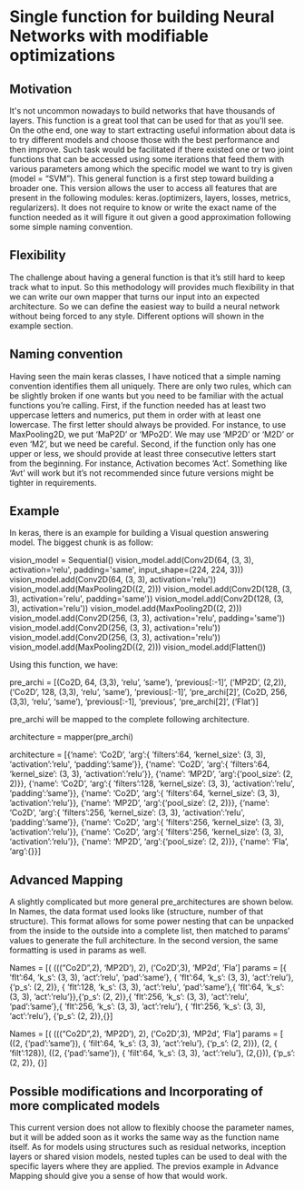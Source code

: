 
# Single function for building Neural Networks with modifiable optimizations 

## Motivation

It's not uncommon nowadays to build networks that have thousands of layers. This function is a great tool that can be used for that as you'll see.
On the othe end, one way to start extracting useful information about data is to try different models and choose those with the best performance and then improve. Such task would be facilitated if there existed one or two joint functions that can be accessed using some iterations that feed them with various parameters among which the specific model we want to try is given (model = “SVM”). 
This general function is a first step toward building a broader one. This version allows the user to access all features that are present in the following modules: keras.(optimizers, layers, losses, metrics, regularizers). It does not require to know or write the exact name of the function needed as it will figure it out given a good approximation following some simple naming convention. 

## Flexibility

The challenge about having a general function is that it’s still hard to keep track what to input. So this methodology will provides much flexibility in that we can write our own mapper that turns our input into an expected architecture. So we can define the easiest way to build a neural network without being forced to any style. Different options will shown in the example section.

## Naming convention

Having seen the main keras classes, I have noticed that a simple naming convention identifies them all uniquely. There are only two rules, which can be slightly broken if one wants but you need to be familiar with the actual functions you’re calling.
First, if the function needed has at least two uppercase letters and numerics, put them in order with at least one lowercase. The first letter should always be provided. For instance, to use MaxPooling2D, we put ‘MaP2D’ or ‘MPo2D’. We may use ‘MP2D’ or ‘M2D’ or even ‘M2’, but we need be careful.
Second, if the function only has one upper or less, we should provide at least three consecutive letters start from the beginning. For instance, Activation becomes ‘Act’. Something like ‘Avt’ will work but it’s not recommended since future versions might be tighter in requirements. 

## Example

In keras, there is an example for building a Visual question answering model. The biggest chunk is as follow:

vision_model = Sequential()
vision_model.add(Conv2D(64, (3, 3), activation='relu', padding='same', input_shape=(224, 224, 3)))
vision_model.add(Conv2D(64, (3, 3), activation='relu'))
vision_model.add(MaxPooling2D((2, 2)))
vision_model.add(Conv2D(128, (3, 3), activation='relu', padding='same'))
vision_model.add(Conv2D(128, (3, 3), activation='relu'))
vision_model.add(MaxPooling2D((2, 2)))
vision_model.add(Conv2D(256, (3, 3), activation='relu', padding='same'))
vision_model.add(Conv2D(256, (3, 3), activation='relu'))
vision_model.add(Conv2D(256, (3, 3), activation='relu'))
vision_model.add(MaxPooling2D((2, 2)))
vision_model.add(Flatten())

Using this function, we have:

pre_archi = [(Co2D, 64, (3,3), ‘relu’, ‘same’), ‘previous[:-1]’, (‘MP2D’, (2,2)),	 (‘Co2D’, 128, (3,3), ‘relu’, ‘same’), ‘previous[:-1]’,  ‘pre_archi[2]’, (Co2D, 256, (3,3), ‘relu’, ‘same’), ‘previous[:-1], ‘previous’,  ‘pre_archi[2]’, (‘Flat’)]

pre_archi will be mapped to the complete following architecture.

architecture = mapper(pre_archi)

 architecture =  [{‘name’: ‘Co2D’, ‘arg’:{ ’filters’:64,  ‘kernel_size’: (3, 3), ‘activation’:’relu', ‘padding’:’same’}},  {‘name’: ‘Co2D’, ‘arg’:{ ’filters’:64, ‘kernel_size’: (3, 3), ‘activation’:’relu’}}, {‘name’: ‘MP2D’, ‘arg’:{‘pool_size’: (2, 2)}}, {‘name’: ‘Co2D’, ‘arg’:{ ’filters’:128,  ‘kernel_size’: (3, 3), ‘activation’:’relu', ‘padding’:’same’}}, {‘name’: ‘Co2D’, ‘arg’:{ ’filters’:64, ‘kernel_size’: (3, 3), ’activation’:’relu’}}, {‘name’: ‘MP2D’, ‘arg’:{‘pool_size’: (2, 2)}}, {‘name’: ‘Co2D’, ‘arg’:{ ’filters’:256,  ‘kernel_size’: (3, 3), ‘activation’:’relu', ‘padding’:’same’}}, {‘name’: ‘Co2D’, ‘arg’:{ ’filters’:256,  ‘kernel_size’: (3, 3), ’activation’:’relu’}}, {‘name’: ‘Co2D’, ‘arg’:{ ’filters’:256, ‘kernel_size’: (3, 3), ‘activation’:’relu’}}, {‘name’: ‘MP2D’, ‘arg’:{‘pool_size’: (2, 2)}}, {‘name’: ‘Fla’, ‘arg’:{}}]

## Advanced Mapping

 A slightly complicated but more general pre_architectures are shown below. In Names, the data format used looks like (structure, number of that structure). This format allows for some power nesting that can be unpacked from the inside to the outside into a complete list, then matched to params’ values to generate the full architecture. In the second version, the same formatting is used in params as well.

Names = [( (((“Co2D”,2), ‘MP2D’), 2), (‘Co2D’,3), ‘MP2d’, ‘Fla’]
params =  [{ ’flt’:64,  ‘k_s’: (3, 3), ‘act’:’relu', ‘pad’:’same’}, { ’flt’:64, ‘k_s’: (3, 3), ‘act’:’relu’},{‘p_s’: (2, 2)}, { ’flt’:128,  ‘k_s’: (3, 3), ‘act’:’relu', ‘pad’:’same’},{ ’flt’:64, ‘k_s’: (3, 3), ’act’:’relu’}},{‘p_s’: (2, 2)},{ ’flt’:256,  ‘k_s’: (3, 3), ‘act’:’relu', ‘pad’:’same’},{ ’flt’:256,  ‘k_s’: (3, 3), ’act’:’relu’}, { ’flt’:256, ‘k_s’: (3, 3), ‘act’:’relu’}, {‘p_s’: (2, 2)},{}]

Names = [( (((“Co2D”,2), ‘MP2D’), 2), (‘Co2D’,3), ‘MP2d’, ‘Fla’]
params = [ ((2, {‘pad’:’same’}), { ’filt’:64, ‘k_s’: (3, 3), ‘act’:’relu’}, {‘p_s’: (2, 2)}),  (2,  { ’filt’:128}),  ((2, {‘pad’:’same’}), { ’filt’:64, ‘k_s’: (3, 3), ‘act’:’relu’}, (2,{})), {‘p_s’: (2, 2)}, {}]

## Possible modifications and Incorporating of more complicated models

This current version does not allow to flexibly choose the parameter names, but it will be added soon as it works the same way as the function name itself.
As for models using structures such as residual networks, inception layers or shared vision models, nested tuples can be used to deal with the specific layers where they are applied. The previos example in Advance Mapping should give you a sense of how that would work. 
